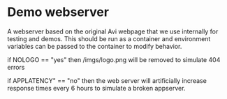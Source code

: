# Demo webserver

A webserver based on the original Avi webpage that we use internally for testing and demos.  This should be run as a container and environment variables can be passed to the container to modify behavior.

if NOLOGO == "yes"  then /imgs/logo.png will be removed to simulate 404 errors

if APPLATENCY" == "no" then the web server will artificially increase response times every 6 hours to simulate a broken appserver.